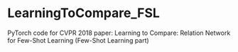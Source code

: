 # LearningToCompare_FSL
PyTorch code for CVPR 2018 paper: Learning to Compare: Relation Network for Few-Shot Learning (Few-Shot Learning part)
